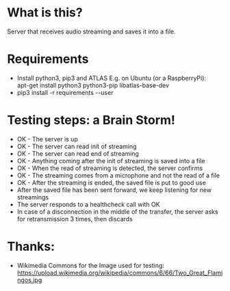 # What is this?

Server that receives audio streaming and saves it into a file.

# Requirements
- Install python3, pip3 and ATLAS
E.g. on Ubuntu (or a RaspberryPi):  
apt-get install python3 python3-pip libatlas-base-dev
- pip3 install -r requirements --user


# Testing steps: a Brain Storm!
- OK - The server is up 
- OK - The server can read init of streaming
- OK - The server can read end of streaming
- OK - Anything coming after the init of streaming is saved into a file
- OK - When the read of streaming is detected, the server confirms
- OK - The streaming comes from a microphone and not the read of a file
- OK - After the streaming is ended, the saved file is put to good use
- After the saved file has been sent forward, we keep listening for new streamings
- The server responds to a healthcheck call with OK
- In case of a disconnection in the middle of the transfer, the server asks for retransmission 3 times, then discards

# Thanks:
- Wikimedia Commons for the Image used for testing:
https://upload.wikimedia.org/wikipedia/commons/6/66/Two_Great_Flamingos.jpg
